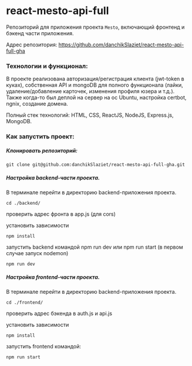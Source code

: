 # react-mesto-api-full
Репозиторий для приложения проекта `Mesto`, включающий фронтенд и бэкенд части приложения.

Адрес репозитория: https://github.com/danchikSlaziet/react-mesto-api-full-gha

### Технологии и функционал:
В проекте реализована авторизация/регистрация клиента (jwt-token в куках), cобственная API и mongoDB для полного функционала (лайки, удаление/добавление карточек, изменения профиля юзера и т.д.). Также когда-то был деплой на сервер на ос Ubuntu, настройка certbot, ngnix, создание домена. 

Полный стек технологий: HTML, CSS, ReactJS, NodeJS, Express.js, MongoDB.

### Как запустить проект:

##### Клонировать репозиторий:

```
git clone git@github.com:danchikSlaziet/react-mesto-api-full-gha.git
```

##### Настройка backend-части проекта.

В терминале перейти в директорию backend-приложения проекта.

```
cd ./backend/
```

проверить адрес фронта в app.js (для cors)

установить зависимости

```
npm install
```

запустить backend командой npm run dev или npm run start (в первом случае запуск nodemon)

```
npm run dev
```

##### Настройка frontend-части проекта.

В терминале перейти в директорию backend-приложения проекта.

```
cd ./frontend/
```

проверить адрес бэкенда в auth.js и api.js

установить зависимости

```
npm install
```

запустить frontend командой:

```
npm run start
```
